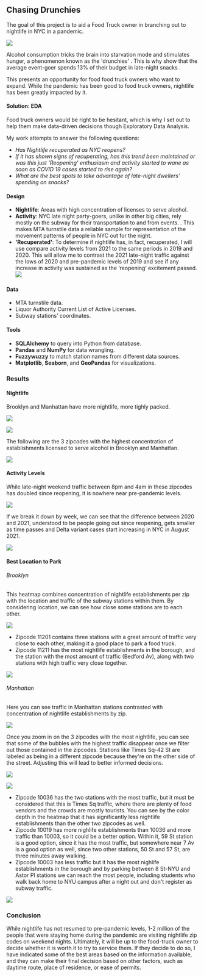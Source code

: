 
## Chasing Drunchies
The goal of this project is to aid a Food Truck owner in branching out to nightlife in NYC in a pandemic.

![](https://i.imgur.com/YeGU0Ap.png)


Alcohol consumption tricks the brain into starvation mode and stimulates hunger, a phenomenon known as the 'drunchies'[](https://www.healthline.com/health-news/got-the-drunchies-why-you-feel-hungry-when-youre-drunk)  . This is why show that the average event-goer spends 13% of their budget in late-night snacks[](https://f.hubspotusercontent00.net/hubfs/8020908/DS01_Nightlife%20Spending%20Study.pdf?utm_medium=email&_hsmi=93438620&_hsenc=p2ANqtz-8U6ZzwcZD3viqHxCpLrvy_EXyxj-99EyUoXe0B_BmNgINPYir9Zq9oiuIp78vTThtjm_m_aZkO2UjuJ5BOfTal2DMjIQ&utm_content=93438620&utm_source=hs_automation) .

This presents an opportunity for food food truck owners who want to expand. While the pandemic has been good to food truck owners, nightlife has been greatly impacted by it.

#### **Solution: EDA**
Food truck owners would be right to be hesitant, which is why I set out to help them make data-driven decisions though Exploratory Data Analysis.

My work attempts to answer the following questions:

-   _Has Nightlife recuperated as NYC reopens?_
-   _If it has shown signs of recuperating, has this trend been maintained or was this just 'Reopening' enthusiasm and activity started to wane as soon as COVID 19 cases started to rise again?_
-   _What are the best spots to take advantage of late-night dwellers' spending on snacks?_



#### **Design**
-   **Nightlife**: Areas with high concentration of licenses to serve alcohol.
-   **Activity**: NYC late night party-goers, unlike in other big cities, rely mostly on the subway for their transportation to and from events. [](https://f.hubspotusercontent00.net/hubfs/8020908/DS01_Nightlife%20Spending%20Study.pdf?utm_medium=email&_hsmi=93438620&_hsenc=p2ANqtz-8U6ZzwcZD3viqHxCpLrvy_EXyxj-99EyUoXe0B_BmNgINPYir9Zq9oiuIp78vTThtjm_m_aZkO2UjuJ5BOfTal2DMjIQ&utm_content=93438620&utm_source=hs_automation). This makes MTA turnstile data a reliable sample for representation of the movement patterns of people in NYC out for the night.
-  **'Recuperated'**: To determine if nightlife has, in fact, recuperated, I will use compare activity levels from 2021 to the same periods in 2019 and 2020. This will allow me to contrast the 2021 late-night traffic against the lows of 2020 and pre-pandemic levels of 2019 and see if any increase in activity was sustained as the ‘reopening’ excitement passed.
![](https://i.imgur.com/cmnBSn1l.png)

#### Data
-   MTA turnstile data.
-   Liquor Authority Current List of Active Licenses.
-   Subway stations’ coordinates.

#### Tools
-   **SQLAlchemy** to query into Python from database.
-   **Pandas** and **NumPy** for data wrangling.
-   **Fuzzywuzzy** to match station names from different data sources.
-   **Matplotlib**, **Seaborn**, and **GeoPandas** for visualizations.

### Results
#### Nightlife
Brooklyn and Manhattan have more nightlife, more tighly packed.

![](https://i.imgur.com/rEVjesz.png)

![](https://i.imgur.com/OBBGr6u.png)

The following are the 3 zipcodes with the highest concentration of establishments licensed to serve alcohol in Brooklyn and Manhattan.

![](https://i.imgur.com/1VdkyND.png)

#### Activity Levels
While late-night weekend traffic between 8pm and 4am in these zipcodes has doubled since reopening, it is nowhere near pre-pandemic levels.

![](https://i.imgur.com/NmdwS0J.png)

If we break it down by week, we can see that the difference between 2020 and 2021, understood to be people going out since reopening, gets smaller as time passes and Delta variant cases start increasing in NYC in August 2021.

![](https://i.imgur.com/r0in9Sd.png)


#### Best Location to Park
###### Brooklyn
This heatmap combines concentration of nightlife establishments per zip with the location and traffic of the subway stations within them. By considering location, we can see how close some stations are to each other.

![](https://i.imgur.com/qtxR22u.png)

- Zipcode 11201 contains three stations with a great amount of traffic very close to each other, making it a good place to park a food truck.
- Zipcode 11211 has the most nightlife establishments in the borough, and the station with the most amount of traffic (Bedford Av), along with two stations with high traffic very close together.

![](https://i.imgur.com/n2X5Pn9.png)


###### Manhattan
Here you can see traffic in Manhattan stations contrasted with concentration of nightlife establishments by zip.

![](https://i.imgur.com/twYaNAm.png)

Once you zoom in on the 3 zipcodes with the most nightlife, you can see that some of the bubbles with the highest traffic disappear once we filter out those contained in the zipcodes. Stations like Times Sq-42 St are labeled as being in a different zipcode because they're on the other side of the street. Adjusting this will lead to better informed decisions.

![](https://i.imgur.com/wEg6cSu.png)

![](https://i.imgur.com/4MnrYeu.png)

- Zipcode 10036 has the two stations with the most traffic, but it must be considered that this is Times Sq traffic, where there are plenty of food vendors and the crowds are mostly tourists. You can see by the color depth in the heatmap that it has significantly less nightlife establishments than the other two zipcodes as well. 
- Zipcode 10019 has more nighlife establishments than 10036 and more traffic than 10003, so it could be a better option. Within it, 59 St station is a good option, since it has the most traffic, but somewhere near 7 Av is a good option as well, since two other stations, 50 St and 57 St, are three minutes away walking.
- Zipcode 10003 has less traffic but it has the most nighlife establishments in the borough and by parking between 8 St-NYU and Astor Pl stations we can reach the most people, including students who walk back home to NYU campus after a night out and don't register as subway traffic.

![](https://i.imgur.com/mJ1QfW8.png)

### Conclusion
While nightlife has not resumed to pre-pandemic levels, 1-2 million of the people that were staying home during the pandemic are visiting nightlife zip codes on weekend nights. Ultimately, it will be up to the food-truck owner to decide whether it is worth it to try to service them. If they decide to do so, I have indicated some of the best areas based on the information available, and they can make their final decision based on other factors, such as daytime route, place of residence, or ease of permits.
